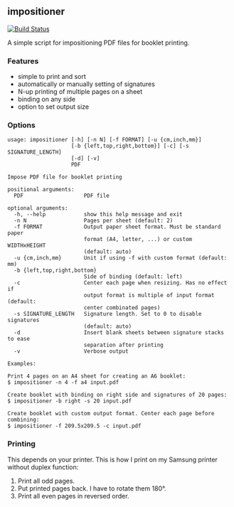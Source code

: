 ## impositioner
[![Build Status](https://travis-ci.org/sgelb/impositioner.svg?branch=master)](https://travis-ci.org/sgelb/impositioner)

A simple script for impositioning PDF files for booklet printing.

### Features

- simple to print and sort
- automatically or manually setting of signatures
- N-up printing of multiple pages on a sheet
- binding on any side
- option to set output size

### Options

```
usage: impositioner [-h] [-n N] [-f FORMAT] [-u {cm,inch,mm}]
                    [-b {left,top,right,bottom}] [-c] [-s SIGNATURE_LENGTH]
                    [-d] [-v]
                    PDF

Impose PDF file for booklet printing

positional arguments:
  PDF                   PDF file

optional arguments:
  -h, --help            show this help message and exit
  -n N                  Pages per sheet (default: 2)
  -f FORMAT             Output paper sheet format. Must be standard paper
                        format (A4, letter, ...) or custom WIDTHxHEIGHT
                        (default: auto)
  -u {cm,inch,mm}       Unit if using -f with custom format (default: mm)
  -b {left,top,right,bottom}
                        Side of binding (default: left)
  -c                    Center each page when resizing. Has no effect if
                        output format is multiple of input format (default:
                        center combinated pages)
  -s SIGNATURE_LENGTH   Signature length. Set to 0 to disable signatures
                        (default: auto)
  -d                    Insert blank sheets between signature stacks to ease
                        separation after printing
  -v                    Verbose output

Examples:

Print 4 pages on an A4 sheet for creating an A6 booklet:
$ impositioner -n 4 -f a4 input.pdf

Create booklet with binding on right side and signatures of 20 pages:
$ impositioner -b right -s 20 input.pdf

Create booklet with custom output format. Center each page before
combining:
$ impositioner -f 209.5x209.5 -c input.pdf
```


### Printing

This depends on your printer. This is how I print on my Samsung printer without
duplex function:

1. Print all odd pages.
2. Put printed pages back. I have to rotate them 180°.
3. Print all even pages in reversed order.
